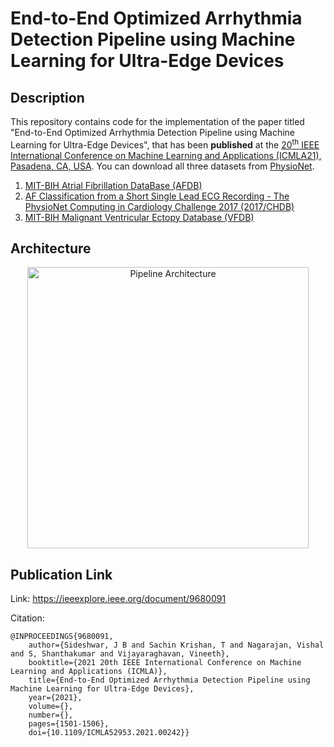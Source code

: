 # End-to-End Optimized Arrhythmia Detection Pipeline using Machine Learning for Ultra-Edge Devices

## Description

This repository contains code for the implementation of the paper titled "End-to-End Optimized Arrhythmia Detection Pipeline using Machine Learning for Ultra-Edge Devices", that has been **published** at the [20<sup>th</sup> IEEE International Conference on Machine Learning and Applications (ICMLA21), Pasadena, CA, USA](https://www.icmla-conference.org/icmla21/). You can download all three datasets from [PhysioNet](https://physionet.org/about/database/).

1. [MIT-BIH Atrial Fibrillation DataBase (AFDB)](https://physionet.org/content/afdb/1.0.0/)
2. [AF Classification from a Short Single Lead ECG Recording - The PhysioNet Computing in Cardiology Challenge 2017 (2017/CHDB)](https://physionet.org/content/challenge-2017/1.0.0/)
3. [MIT-BIH Malignant Ventricular Ectopy Database (VFDB)](https://physionet.org/content/vfdb/1.0.0/)

## Architecture

<p align="center">
    <img src="assets/deployment_diagram.png" width="450" alt="Pipeline Architecture">
</p>

## Publication Link

Link: https://ieeexplore.ieee.org/document/9680091

Citation:
```
@INPROCEEDINGS{9680091,  
    author={Sideshwar, J B and Sachin Krishan, T and Nagarajan, Vishal and S, Shanthakumar and Vijayaraghavan, Vineeth},
    booktitle={2021 20th IEEE International Conference on Machine Learning and Applications (ICMLA)},   
    title={End-to-End Optimized Arrhythmia Detection Pipeline using Machine Learning for Ultra-Edge Devices},   
    year={2021},  
    volume={},  
    number={},  
    pages={1501-1506},  
    doi={10.1109/ICMLA52953.2021.00242}}
```
